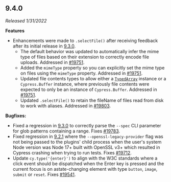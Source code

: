 ## 9.4.0

_Released 1/31/2022_

**Features**

- Enhancements were made to `.selectFile()` after receiving feedback after its
  initial release in [9.3.0](/guides/references/changelog#9-3-0).
  - The default behavior was updated to automatically infer the mime type of
    files based on their extension to correctly encode file uploads. Addressed
    in [#19751](https://github.com/cypress-io/cypress/issues/19751).
  - Added the `mimeType` property so you can explicitly set the mime type
    on files using the `mimeType` property. Addressed in
    [#19751](https://github.com/cypress-io/cypress/issues/19751).
  - Updated file contents types to allow either a
    [`TypedArray`](https://developer.mozilla.org/en-US/docs/Web/JavaScript/Reference/Global_Objects/TypedArray)
    instance or a `Cypress.Buffer` instance, where previously file contents were
    expected to only be an instance of `Cypress.Buffer`. Addressed in
    [#19751](https://github.com/cypress-io/cypress/issues/19751).
  - Updated `.selectFile()` to retain the fileName of files read from disk to
    work with aliases. Addressed in
    [#19803](https://github.com/cypress-io/cypress/issues/19803).

**Bugfixes:**

- Fixed a regression in [9.3.0](/guides/references/changelog#9-3-0) to correctly
  parse the `--spec` CLI parameter for glob patterns containing a range. Fixes
  [#19783](https://github.com/cypress-io/cypress/issues/19783).
- Fixed regression in [9.2.1](/guides/references/changelog#9-1-1) where the
  `--openssl-legacy-provider` flag was not being passed to the plugins' child
  process when the user's system Node version was Node 17+ built with OpenSSL
  v3+ which resulted in Cypress crashing when trying to run tests. Fixes
  [#19712](https://github.com/cypress-io/cypress/issues/19712).
- Update `cy.type('{enter}')` to align with the W3C standards where a click
  event should be dispatched when the Enter key is pressed and the current focus
  is on astate-changing element with type `button`, `image`, `submit` or
  `reset`. Fixes [#19541](https://github.com/cypress-io/cypress/issues/19541).
